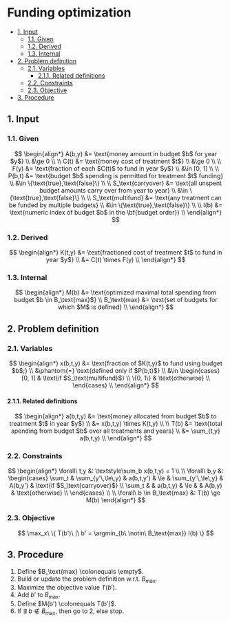 # Funding optimization <!-- omit in toc -->

- [1. Input](#1-input)
  - [1.1. Given](#11-given)
  - [1.2. Derived](#12-derived)
  - [1.3. Internal](#13-internal)
- [2. Problem definition](#2-problem-definition)
  - [2.1. Variables](#21-variables)
    - [2.1.1. Related definitions](#211-related-definitions)
  - [2.2. Constraints](#22-constraints)
  - [2.3. Objective](#23-objective)
- [3. Procedure](#3-procedure)

## 1. Input

### 1.1. Given

$$
\begin{align*}
    A(b,y) &= \text{money amount in budget $b$ for year $y$} \\
    &\ge 0 \\
    \\
    C(t) &= \text{money cost of treatment $t$} \\
    &\ge 0 \\
    \\
    F(y) &= \text{fraction of each $C(t)$ to fund in year $y$} \\
    &\in [0, 1] \\
    \\
    P(b,t) &= \text{budget $b$ spending is permitted for treatment $t$ funding} \\
    &\in \{\text{true},\text{false}\} \\
    \\
    S_\text{carryover} &= \text{all unspent budget amounts carry over from year to year} \\
    &\in \{\text{true},\text{false}\} \\
    \\
    S_\text{multifund} &= \text{any treatment can be funded by multiple budgets} \\
    &\in \{\text{true},\text{false}\} \\
    \\
    I(b) &= \text{numeric index of budget $b$ in the \bf{budget order}} \\
\end{align*}
$$

### 1.2. Derived

$$
\begin{align*}
    K(t,y) &= \text{fractioned cost of treatment $t$ to fund in year $y$} \\
    &= C(t) \times F(y) \\
\end{align*}
$$

### 1.3. Internal

$$
\begin{align*}
    M(b) &= \text{optimized maximal total spending from budget $b \in B_\text{max}$} \\
    B_\text{max} &= \text{set of budgets for which $M$ is defined} \\
\end{align*}
$$

## 2. Problem definition

### 2.1. Variables

$$
\begin{align*}
    x(b,t,y) &= \text{fraction of $K(t,y)$ to fund using budget $b$;} \\
    &\phantom{=} \text{defined only if $P(b,t)$} \\
    &\in
    \begin{cases}
        [0, 1] & \text{if $S_\text{multifund}$} \\
        \{0, 1\} & \text{otherwise} \\
    \end{cases} \\
\end{align*}
$$

#### 2.1.1. Related definitions

$$
\begin{align*}
    a(b,t,y) &= \text{money allocated from budget $b$ to treatment $t$ in year $y$} \\
    &= x(b,t,y) \times K(t,y) \\
    \\
    T(b) &= \text{total spending from budget $b$ over all treatments and years} \\
    &= \sum_{t,y} a(b,t,y) \\
\end{align*}
$$

### 2.2. Constraints

$$
\begin{align*}
    \forall\ t,y &: \textstyle\sum_b x(b,t,y) = 1 \\
    \\
    \forall\ b,y &:
    \begin{cases}
        \sum_t & \sum_{y'\,\le\,y} & a(b,t,y') & \le & \sum_{y'\,\le\,y} & A(b,y') & \text{if $S_\text{carryover}$} \\
        \sum_t & & a(b,t,y) & \le & & A(b,y) & \text{otherwise} \\
    \end{cases} \\
    \\
    \forall\ b \in B_\text{max} &: T(b) \ge M(b)
\end{align*}
$$

### 2.3. Objective

$$
\max_x\ \{ T(b')\ |\ b' = \argmin_{b\ \notin\ B_\text{max}} I(b) \}
$$

## 3. Procedure

1. Define $B_\text{max} \colonequals \empty$.
2. Build or update the problem definition w.r.t. $B_\text{max}$.
3. Maximize the objective value $T(b')$.
4. Add $b'$ to $B_\text{max}$.
5. Define $M(b') \colonequals T(b')$.
6. If $\exists\ b \notin B_\text{max}$, then go to 2, else stop.
